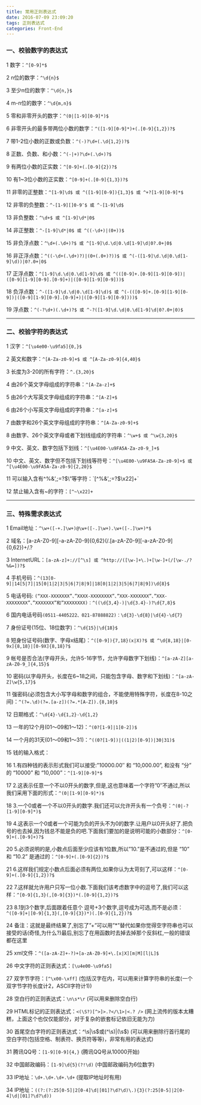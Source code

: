 ```yaml
---
title: 常用正则表达式
date: 2016-07-09 23:09:20
tags: 正则表达式
categories: Front-End
---
```


### 一、校验数字的表达式


1 数字：`^[0-9]*$`

2 n位的数字：`^\d{n}$`

3 至少n位的数字：`^\d{n,}$`

4 m-n位的数字：`^\d{m,n}$`

5 零和非零开头的数字：`^(0|[1-9][0-9]*)$`
<!--more-->
6 非零开头的最多带两位小数的数字：`^([1-9][0-9]*)+(.[0-9]{1,2})?$`

7 带1-2位小数的正数或负数：`^(-)?\d+(.\d{1,2})?$`

8 正数、负数、和小数：`^(-|+)?\d+(.\d+)?$`

9 有两位小数的正实数：`^[0-9]+(.[0-9]{2})?$`

10 有1~3位小数的正实数：`^[0-9]+(.[0-9]{1,3})?$`

11 非零的正整数：`^[1-9]\d$ 或 ^([1-9][0-9]){1,3}$ 或 ^+?[1-9][0-9]*$`

12 非零的负整数：`^-[1-9][]0-9″$ 或 ^-[1-9]\d$`

13 非负整数：`^\d+$ 或 ^[1-9]\d*|0$`

14 非正整数：`^-[1-9]\d*|0$ 或 ^((-\d+)|(0+))$`

15 非负浮点数：`^\d+(.\d+)?$ 或 ^[1-9]\d.\d|0.\d[1-9]\d|0?.0+|0$`

16 非正浮点数：`^((-\d+(.\d+)?)|(0+(.0+)?))$ 或 ^(-([1-9]\d.\d|0.\d[1-9]\d))|0?.0+|0$`

17 正浮点数：`^[1-9]\d.\d|0.\d[1-9]\d$ 或 ^(([0-9]+.[0-9][1-9][0-9])|([0-9][1-9][0-9].[0-9]+)|([0-9][1-9][0-9]))$`

18 负浮点数：`^-([1-9]\d.\d|0.\d[1-9]\d)$ 或 ^(-(([0-9]+.[0-9][1-9][0-9])|([0-9][1-9][0-9].[0-9]+)|([0-9][1-9][0-9])))$`

19 浮点数：`^(-?\d+)(.\d+)?$ 或 ^-?([1-9]\d.\d|0.\d[1-9]\d|0?.0+|0)$`


---

### 二、校验字符的表达式



1 汉字：`^[\u4e00-\u9fa5]{0,}$`

2 英文和数字：`^[A-Za-z0-9]+$ 或 ^[A-Za-z0-9]{4,40}$`

3 长度为3-20的所有字符：`^.{3,20}$`

4 由26个英文字母组成的字符串：`^[A-Za-z]+$`

5 由26个大写英文字母组成的字符串：`^[A-Z]+$`

6 由26个小写英文字母组成的字符串：`^[a-z]+$`

7 由数字和26个英文字母组成的字符串：`^[A-Za-z0-9]+$`

8 由数字、26个英文字母或者下划线组成的字符串：`^\w+$ 或 ^\w{3,20}$`

9 中文、英文、数字包括下划线：`^[\u4E00-\u9FA5A-Za-z0-9_]+$`

10 中文、英文、数字但不包括下划线等符号：`^[\u4E00-\u9FA5A-Za-z0-9]+$ 或 ^[\u4E00-\u9FA5A-Za-z0-9]{2,20}$`

11 可以输入含有^%&’,;=?$\”等字符：`[^%&’,;=?$\x22]+`

12 禁止输入含有~的字符：`[^~\x22]+`

---

### 三、特殊需求表达式


1 Email地址：`^\w+([-+.]\w+)@\w+([-.]\w+).\w+([-.]\w+)*$`

2 域名：[a-zA-Z0-9][-a-zA-Z0-9]{0,62}(/.[a-zA-Z0-9][-a-zA-Z0-9]{0,62})+/.?

3 InternetURL：`[a-zA-z]+://[^\s] 或 ^http://([\w-]+\.)+[\w-]+(/[\w-./?%&=])?$`

4 手机号码：`^(13[0-9]|14[5|7]|15[0|1|2|3|5|6|7|8|9]|18[0|1|2|3|5|6|7|8|9])\d{8}$`

5 电话号码: `(“XXX-XXXXXXX”、”XXXX-XXXXXXXX”、”XXX-XXXXXXX”、”XXX-XXXXXXXX”、”XXXXXXX”和”XXXXXXXX)：^((\d{3,4}-)|\d{3.4}-)?\d{7,8}$`

6 国内电话号码`(0511-4405222、021-87888822)：\d{3}-\d{8}|\d{4}-\d{7}`

7 身份证号(15位、18位数字)：`^\d{15}|\d{18}$`

8 短身份证号码(数字、字母x结尾)：`^([0-9]){7,18}(x|X)?$ 或 ^\d{8,18}|[0-9x]{8,18}|[0-9X]{8,18}?$`

9 帐号是否合法(字母开头，允许5-16字节，允许字母数字下划线)：`^[a-zA-Z][a-zA-Z0-9_]{4,15}$`

10 密码(以字母开头，长度在6~18之间，只能包含字母、数字和下划线)：`^[a-zA-Z]\w{5,17}$`

11 强密码(必须包含大小写字母和数字的组合，不能使用特殊字符，长度在8-10之间)：`^(?=.\d)(?=.[a-z])(?=.*[A-Z]).{8,10}$`

12 日期格式：`^\d{4}-\d{1,2}-\d{1,2}`

13 一年的12个月(01～09和1～12)：`^(0?[1-9]|1[0-2])$`

14 一个月的31天(01～09和1～31)：`^((0?[1-9])|((1|2)[0-9])|30|31)$`

15 钱的输入格式：

16 1.有四种钱的表示形式我们可以接受:”10000.00″ 和 “10,000.00”, 和没有 “分” 的 “10000” 和 “10,000”：`^[1-9][0-9]*$`

17 2.这表示任意一个不以0开头的数字,但是,这也意味着一个字符”0″不通过,所以我们采用下面的形式：`^(0|[1-9][0-9]*)$`

18 3.一个0或者一个不以0开头的数字.我们还可以允许开头有一个负号：`^(0|-?[1-9][0-9]*)$`

19 4.这表示一个0或者一个可能为负的开头不为0的数字.让用户以0开头好了.把负号的也去掉,因为钱总不能是负的吧.下面我们要加的是说明可能的小数部分：`^[0-9]+(.[0-9]+)?$`

20 5.必须说明的是,小数点后面至少应该有1位数,所以”10.”是不通过的,但是 “10” 和 “10.2” 是通过的：`^[0-9]+(.[0-9]{2})?$`

21 6.这样我们规定小数点后面必须有两位,如果你认为太苛刻了,可以这样：`^[0-9]+(.[0-9]{1,2})?$`

22 7.这样就允许用户只写一位小数.下面我们该考虑数字中的逗号了,我们可以这样：`^[0-9]{1,3}(,[0-9]{3})*(.[0-9]{1,2})?$`

23 8.1到3个数字,后面跟着任意个 逗号+3个数字,逗号成为可选,而不是必须：`^([0-9]+|[0-9]{1,3}(,[0-9]{3})*)(.[0-9]{1,2})?$`

24 备注：这就是最终结果了,别忘了”+”可以用”*”替代如果你觉得空字符串也可以接受的话(奇怪,为什么?)最后,别忘了在用函数时去掉去掉那个反斜杠,一般的错误都在这里

25 xml文件：`^([a-zA-Z]+-?)+[a-zA-Z0-9]+\.[x|X][m|M][l|L]$`

26 中文字符的正则表达式：`[\u4e00-\u9fa5]`

27 双字节字符：`[^\x00-\xff]` (包括汉字在内，可以用来计算字符串的长度(一个双字节字符长度计2，ASCII字符计1))

28 空白行的正则表达式：`\n\s*\r` (可以用来删除空白行)

29 HTML标记的正则表达式：`<(\S?)[^>]>.?</\1>|<.? />` (网上流传的版本太糟糕，上面这个也仅仅能部分，对于复杂的嵌套标记依旧无能为力)

30 首尾空白字符的正则表达式：^\s|\s$或(^\s)|(\s$) (可以用来删除行首行尾的空白字符(包括空格、制表符、换页符等等)，非常有用的表达式)

31 腾讯QQ号：`[1-9][0-9]{4,}` (腾讯QQ号从10000开始)

32 中国邮政编码：`[1-9]\d{5}(?!\d)` (中国邮政编码为6位数字)

33 IP地址：`\d+.\d+.\d+.\d+` (提取IP地址时有用)

34 IP地址：`((?:(?:25[0-5]|2[0-4]\d|[01]?\d?\d)\.){3}(?:25[0-5]|2[0-4]\d|[01]?\d?\d))`
